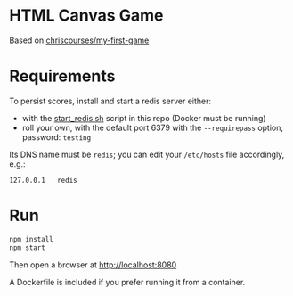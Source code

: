 # HTML Canvas Game

Based on [chriscourses/my-first-game](https://github.com/chriscourses/my-first-game)


# Requirements

To persist scores, install and start a redis server either:

- with the [start_redis.sh](./start_redis.sh]) script in this repo (Docker must be running)
- roll your own, with the default port 6379 with the `--requirepass` option, password: `testing`

Its DNS name must be `redis`; you can edit your `/etc/hosts` file accordingly, e.g.:

```
127.0.0.1   redis
```

# Run

```sh
npm install
npm start
```

Then open a browser at [http://localhost:8080](http://localhost:8080)

A Dockerfile is included if you prefer running it from a container.

